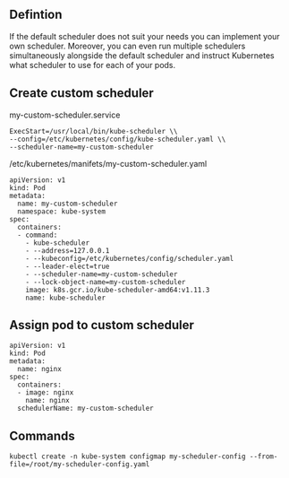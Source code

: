 ## Defintion
If the default scheduler does not suit your needs you can implement your own scheduler. Moreover, you can even run multiple schedulers simultaneously alongside the default scheduler and instruct Kubernetes what scheduler to use for each of your pods.  

## Create custom scheduler
my-custom-scheduler.service
```
ExecStart=/usr/local/bin/kube-scheduler \\
--config=/etc/kubernetes/config/kube-scheduler.yaml \\
--scheduler-name=my-custom-scheduler
```

/etc/kubernetes/manifets/my-custom-scheduler.yaml
```
apiVersion: v1
kind: Pod
metadata:
  name: my-custom-scheduler
  namespace: kube-system
spec:
  containers:
  - command:
    - kube-scheduler
    - --address=127.0.0.1
    - --kubeconfig=/etc/kubernetes/config/scheduler.yaml
    - --leader-elect=true
    - --scheduler-name=my-custom-scheduler
    - --lock-object-name=my-custom-scheduler
    image: k8s.gcr.io/kube-scheduler-amd64:v1.11.3
    name: kube-scheduler
```

## Assign pod to custom scheduler
```
apiVersion: v1
kind: Pod
metadata:
  name: nginx
spec:
  containers:
  - image: nginx
    name: nginx
  schedulerName: my-custom-scheduler
```

## Commands
`kubectl create -n kube-system configmap my-scheduler-config --from-file=/root/my-scheduler-config.yaml`  

